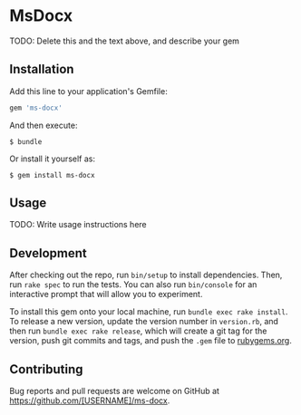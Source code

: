 # MsDocx

TODO: Delete this and the text above, and describe your gem

## Installation

Add this line to your application's Gemfile:

```ruby
gem 'ms-docx'
```

And then execute:

    $ bundle

Or install it yourself as:

    $ gem install ms-docx

## Usage

TODO: Write usage instructions here

## Development

After checking out the repo, run `bin/setup` to install dependencies. Then, run `rake spec` to run the tests. You can also run `bin/console` for an interactive prompt that will allow you to experiment.

To install this gem onto your local machine, run `bundle exec rake install`. To release a new version, update the version number in `version.rb`, and then run `bundle exec rake release`, which will create a git tag for the version, push git commits and tags, and push the `.gem` file to [rubygems.org](https://rubygems.org).

## Contributing

Bug reports and pull requests are welcome on GitHub at https://github.com/[USERNAME]/ms-docx.
